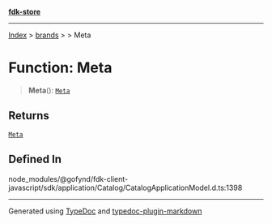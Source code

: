 [**fdk-store**](../../../README.md)
***

[Index](../../../API.md) > [brands](../../README.md) > [<internal>](../README.md) > Meta

# Function: Meta

> **Meta**(): [`Meta`](../type-aliases/type-alias.Meta.md)

## Returns

[`Meta`](../type-aliases/type-alias.Meta.md)

## Defined In

node\_modules/@gofynd/fdk-client-javascript/sdk/application/Catalog/CatalogApplicationModel.d.ts:1398

***
Generated using [TypeDoc](https://typedoc.org/) and [typedoc-plugin-markdown](https://www.npmjs.com/package/typedoc-plugin-markdown)
